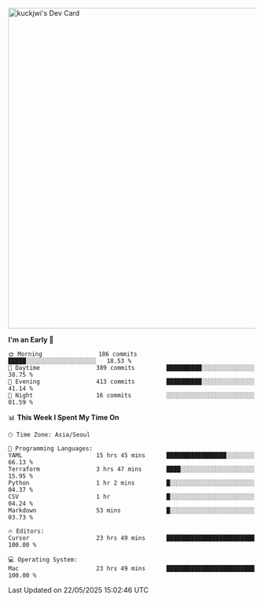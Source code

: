 <a href="https://app.daily.dev/kuckhwancho"><img src="https://api.daily.dev/devcards/v2/efef39c8028947428b3c0b486b9cd9b6.png?r=iz2&type=wide" width="652" alt="kuckjwi's Dev Card"/></a>

<!--START_SECTION:waka-->
**I'm an Early 🐤** 

```text
🌞 Morning                186 commits         █████░░░░░░░░░░░░░░░░░░░░   18.53 % 
🌆 Daytime                389 commits         ██████████░░░░░░░░░░░░░░░   38.75 % 
🌃 Evening                413 commits         ██████████░░░░░░░░░░░░░░░   41.14 % 
🌙 Night                  16 commits          ░░░░░░░░░░░░░░░░░░░░░░░░░   01.59 % 
```


📊 **This Week I Spent My Time On** 

```text
🕑︎ Time Zone: Asia/Seoul

💬 Programming Languages: 
YAML                     15 hrs 45 mins      █████████████████░░░░░░░░   66.13 % 
Terraform                3 hrs 47 mins       ████░░░░░░░░░░░░░░░░░░░░░   15.95 % 
Python                   1 hr 2 mins         █░░░░░░░░░░░░░░░░░░░░░░░░   04.37 % 
CSV                      1 hr                █░░░░░░░░░░░░░░░░░░░░░░░░   04.24 % 
Markdown                 53 mins             █░░░░░░░░░░░░░░░░░░░░░░░░   03.73 % 

🔥 Editors: 
Cursor                   23 hrs 49 mins      █████████████████████████   100.00 % 

💻 Operating System: 
Mac                      23 hrs 49 mins      █████████████████████████   100.00 % 
```


 Last Updated on 22/05/2025 15:02:46 UTC
<!--END_SECTION:waka-->
